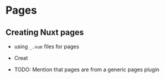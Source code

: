 # Pages

## Creating Nuxt pages

- using `_.vue` files for pages
- Creat

- TODO: Mention that pages are from a generic pages plugin
